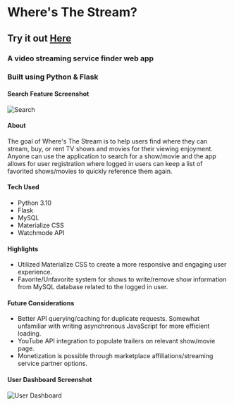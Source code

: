 # Where's The Stream?
## Try it out [Here](http://54.159.4.216/)
### A video streaming service finder web app
### Built using Python & Flask

#### Search Feature Screenshot
![Search](https://user-images.githubusercontent.com/23509634/177607431-b70b3bee-d8fa-404c-aaeb-288eb8ad0e6c.png)

#### About
The goal of Where's The Stream is to help users find where they can stream, buy, or rent TV shows and movies for their viewing enjoyment. Anyone can use the application to search for a show/movie and the app allows for user registration where logged in users can keep a list of favorited shows/movies to quickly reference them again.

#### Tech Used
- Python 3.10
- Flask 
- MySQL
- Materialize CSS
- Watchmode API

#### Highlights
- Utilized Materialize CSS to create a more responsive and engaging user experience.
- Favorite/Unfavorite system for shows to write/remove show information from MySQL database related to the logged in user.

#### Future Considerations
- Better API querying/caching for duplicate requests. Somewhat unfamiliar with writing asynchronous JavaScript for more efficient loading.
- YouTube API integration to populate trailers on relevant show/movie page.
- Monetization is possible through marketplace affiliations/streaming service partner options.

#### User Dashboard Screenshot
![User Dashboard](https://user-images.githubusercontent.com/23509634/177609692-cfc3a5b4-6bb4-4bb4-a75f-cd1dfa2f6366.png)
